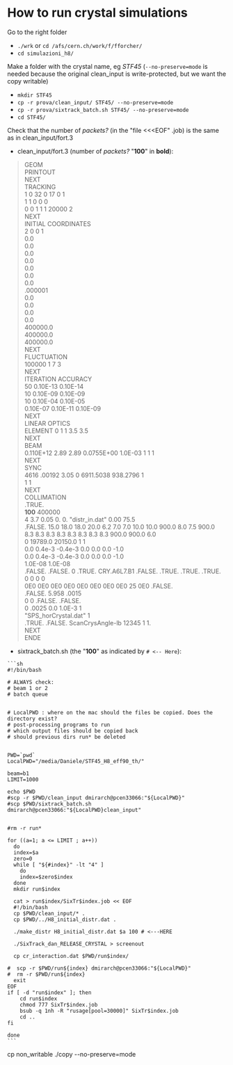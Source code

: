 # How to run crystal simulations
Go to the right folder
 * `./wrk` or `cd /afs/cern.ch/work/f/fforcher/`
 * `cd simulazioni_h8/`

Make a folder with the crystal name, eg *STF45* (`--no-preserve=mode` is needed because the original clean_input is write-protected, but we want the copy writable)
 * `mkdir STF45`
 * `cp -r prova/clean_input/ STF45/ --no-preserve=mode`
 * `cp -r prova/sixtrack_batch.sh STF45/ --no-preserve=mode`
 * `cd STF45/`

 Check that the number of _packets?_ (in the "file <<<EOF" .job) is the same as in clean_input/fort.3  
   * clean_input/fort.3 (number of _packets?_ "**100**" in **bold**):
  >GEOM  
  >PRINTOUT  
  >NEXT  
  >TRACKING  
  >1 0 32 0 17 0 1  
  >1 1 0 0 0  
  >0 0 1 1 1 20000 2  
  >NEXT  
  >INITIAL COORDINATES  
  >2 0 0 1  
  >0.0  
  >0.0  
  >0.0  
  >0.0  
  >0.0  
  >0.0  
  >0.0  
  >.000001  
  >0.0  
  >0.0  
  >0.0  
  >0.0  
  >400000.0  
  >400000.0  
  >400000.0  
  >NEXT  
  >FLUCTUATION  
  >100000 1 7 3  
  >NEXT  
  >ITERATION ACCURACY  
  >50 0.10E-13 0.10E-14  
  >10 0.10E-09 0.10E-09  
  >10 0.10E-04 0.10E-05  
  >0.10E-07 0.10E-11 0.10E-09  
  >NEXT  
  >LINEAR OPTICS  
  >ELEMENT  0 1 1 3.5 3.5  
  >NEXT  
  >BEAM  
  >0.110E+12 2.89 2.89  0.0755E+00  1.0E-03 1 1 1  
  >NEXT  
  >SYNC  
  >4616 .00192 3.05 0 6911.5038 938.2796 1  
  >1 1  
  >NEXT  
  >COLLIMATION  
  >.TRUE.   
  >**100** 400000  
  >4 3.7 0.05 0. 0. "distr_in.dat" 0.00 75.5  
  >.FALSE. 15.0 18.0 18.0 20.0 6.2 7.0 7.0 10.0 10.0 900.0 8.0 7.5 900.0  
  >8.3  8.3  8.3  8.3  8.3  8.3  8.3 8.3  900.0 900.0 6.0  
  >0 19789.0 20150.0 1 1  
  >0.0 0.4e-3 -0.4e-3 0.0 0.0 0.0 -1.0  
  >0.0 0.4e-3 -0.4e-3 0.0 0.0 0.0 -1.0  
  >1.0E-08 1.0E-08  
  >.FALSE. .FALSE. 0 .TRUE. CRY.A6L7.B1 .FALSE. .TRUE. .TRUE. .TRUE.  
  >0 0 0 0  
  >0E0  0E0 0E0 0E0  0E0  0E0  0E0  0E0  25  0E0  .FALSE.  
  >.FALSE. 5.958 .0015  
  >0 0 .FALSE. .FALSE.  
  >0 .0025 0.0 1.0E-3 1  
  >"SPS_horCrystal.dat" 1  
  >.TRUE. .FALSE. ScanCrysAngle-lb 12345 1 1.  
  >NEXT  
  >ENDE

   * sixtrack_batch.sh (the "**100**" as indicated by `# <-- Here`):  

    ```sh
    #!/bin/bash

    # ALWAYS check:
    # beam 1 or 2
    # batch queue


    # LocalPWD : where on the mac should the files be copied. Does the directory exist?
    # post-processing programs to run
    # which output files should be copied back
    # should previous dirs run* be deleted


    PWD=`pwd`
    LocalPWD="/media/Daniele/STF45_H8_eff90_th/"

    beam=b1
    LIMIT=1000

    echo $PWD
    #scp -r $PWD/clean_input dmirarch@pcen33066:"${LocalPWD}"
    #scp $PWD/sixtrack_batch.sh dmirarch@pcen33066:"${LocalPWD}clean_input"


    #rm -r run*

    for ((a=1; a <= LIMIT ; a++))
      do
      index=$a
      zero=0
      while [ "${#index}" -lt "4" ]
        do
        index=$zero$index
      done
      mkdir run$index

      cat > run$index/SixTr$index.job << EOF
      #!/bin/bash
      cp $PWD/clean_input/* .
      cp $PWD/../H8_initial_distr.dat .

      ./make_distr H8_initial_distr.dat $a 100 # <---HERE

      ./SixTrack_dan_RELEASE_CRYSTAL > screenout

      cp cr_interaction.dat $PWD/run$index/

    #  scp -r $PWD/run${index} dmirarch@pcen33066:"${LocalPWD}"
    #  rm -r $PWD/run${index}
      exit
    EOF
    if [ -d "run$index" ]; then
        cd run$index
        chmod 777 SixTr$index.job
        bsub -q 1nh -R "rusage[pool=30000]" SixTr$index.job
        cd ..
    fi

    done
    ```


  cp non_writable ./copy --no-preserve=mode
